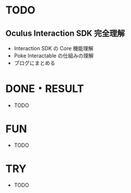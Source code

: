 # TODO

## Oculus Interaction SDK 完全理解

- Interaction SDK の Core 機能理解
- Poke Interactable の仕組みの理解
- ブログにまとめる

# DONE・RESULT

- TODO

# FUN 

- TODO

# TRY

- TODO
